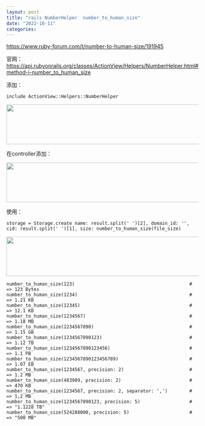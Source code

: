 ```yaml
---
layout: post
title: "rails NumberHelper  number_to_human_size"
date: "2022-10-11"
categories: 
---
```

<p><a href="https://www.ruby-forum.com/t/number-to-human-size/191945">https://www.ruby-forum.com/t/number-to-human-size/191945</a></p>

<p>官网：<a href="https://api.rubyonrails.org/classes/ActionView/Helpers/NumberHelper.html#method-i-number_to_human_size">https://api.rubyonrails.org/classes/ActionView/Helpers/NumberHelper.html#method-i-number_to_human_size</a></p>

<p>添加：</p>

<pre>
<code>include ActionView::Helpers::NumberHelper</code></pre>

<p><img height="104" src="/uploads/ckeditor/pictures/567/image-20221011102810-1.png" width="670" /></p>

<p>在controller添加：</p>

<p><img height="104" src="/uploads/ckeditor/pictures/568/image-20221011102837-2.png" width="670" /></p>

<p>使用：</p>

<pre>
<code>storage = Storage.create name: result.split(&#39; &#39;)[2], domain_id: &#39;&#39;, cid: result.split(&#39; &#39;)[1], size: number_to_human_size(file_size)</code></pre>

<p><img height="103" src="/uploads/ckeditor/pictures/569/image-20221011102900-3.png" width="1009" /></p>

<pre class="cpp" data-result="[object Object]" data-second_best="[object Object]">
<code>number_to_human_size(<span class="number">123</span>)                                          <span class="preprocessor"># =&gt; 123 Bytes</span>
number_to_human_size(<span class="number">1234</span>)                                         <span class="preprocessor"># =&gt; 1.21 KB</span>
number_to_human_size(<span class="number">12345</span>)                                        <span class="preprocessor"># =&gt; 12.1 KB</span>
number_to_human_size(<span class="number">1234567</span>)                                      <span class="preprocessor"># =&gt; 1.18 MB</span>
number_to_human_size(<span class="number">1234567890</span>)                                   <span class="preprocessor"># =&gt; 1.15 GB</span>
number_to_human_size(<span class="number">1234567890123</span>)                                <span class="preprocessor"># =&gt; 1.12 TB</span>
number_to_human_size(<span class="number">1234567890123456</span>)                             <span class="preprocessor"># =&gt; 1.1 PB</span>
number_to_human_size(<span class="number">1234567890123456789</span>)                          <span class="preprocessor"># =&gt; 1.07 EB</span>
number_to_human_size(<span class="number">1234567</span>, precision: <span class="number">2</span>)                        <span class="preprocessor"># =&gt; 1.2 MB</span>
number_to_human_size(<span class="number">483989</span>, precision: <span class="number">2</span>)                         <span class="preprocessor"># =&gt; 470 KB</span>
number_to_human_size(<span class="number">1234567</span>, precision: <span class="number">2</span>, separator: <span class="string">&#39;,&#39;</span>)        <span class="preprocessor"># =&gt; 1,2 MB</span>
number_to_human_size(<span class="number">1234567890123</span>, precision: <span class="number">5</span>)                  <span class="preprocessor"># =&gt; &quot;1.1228 TB&quot;</span>
number_to_human_size(<span class="number">524288000</span>, precision: <span class="number">5</span>)                      <span class="preprocessor"># =&gt; &quot;500 MB&quot;</span></code></pre>

